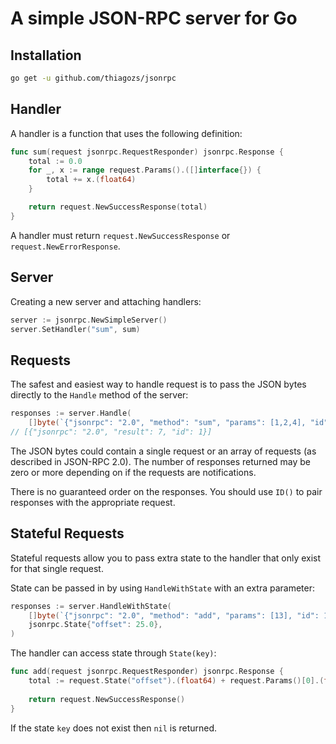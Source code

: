 # A simple JSON-RPC server for Go

## Installation

```bash
go get -u github.com/thiagozs/jsonrpc
```

## Handler

A handler is a function that uses the following definition:

```go
func sum(request jsonrpc.RequestResponder) jsonrpc.Response {
	total := 0.0
	for _, x := range request.Params().([]interface{}) {
		total += x.(float64)
	}

	return request.NewSuccessResponse(total)
}
```

A handler must return `request.NewSuccessResponse` or
`request.NewErrorResponse`.

## Server

Creating a new server and attaching handlers:

```go
server := jsonrpc.NewSimpleServer()
server.SetHandler("sum", sum)
```

## Requests

The safest and easiest way to handle request is to pass the JSON bytes directly
to the `Handle` method of the server:

```go
responses := server.Handle(
	[]byte(`{"jsonrpc": "2.0", "method": "sum", "params": [1,2,4], "id": 1}`))
// [{"jsonrpc": "2.0", "result": 7, "id": 1}]
```

The JSON bytes could contain a single request or an array of requests (as
described in JSON-RPC 2.0). The number of responses returned may be zero or more
depending on if the requests are notifications.

There is no guaranteed order on the responses. You should use `ID()` to pair
responses with the appropriate request.

## Stateful Requests

Stateful requests allow you to pass extra state to the handler that only exist
for that single request.

State can be passed in by using `HandleWithState` with an extra parameter:

```go
responses := server.HandleWithState(
	[]byte(`{"jsonrpc": "2.0", "method": "add", "params": [13], "id": 1}`),
    jsonrpc.State{"offset": 25.0},
)
```

The handler can access state through `State(key)`:

```go
func add(request jsonrpc.RequestResponder) jsonrpc.Response {
	total := request.State("offset").(float64) + request.Params()[0].(float64)
		
	return request.NewSuccessResponse()
}
```

If the state `key` does not exist then `nil` is returned.
